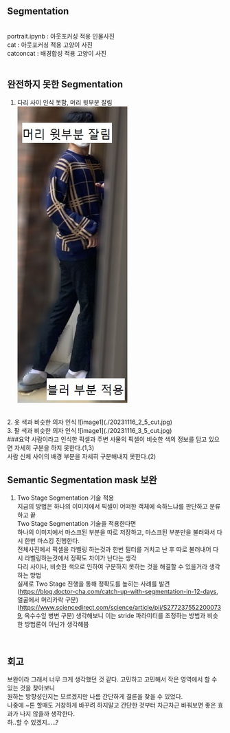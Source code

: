 ## Segmentation
<br/>
portrait.ipynb : 아웃포커싱 적용 인물사진<br/>
cat : 아웃포커싱 적용 고양이 사진<br/>
catconcat : 배경합성 적용 고양이 사진<br/>
<br/>

## 완전하지 못한 Segmentation

1. 다리 사이 인식 못함, 머리 윗부분 잘림
![image1](./20231116_1_5_cut.jpg)
<br/>
2. 옷 색과 비슷한 의자 인식
![image1](./20231116_2_5_cut.jpg)
<br/>
3. 팔 색과 비슷한 의자 인식
![image1](./20231116_3_5_cut.jpg)
<br/>
###요약
사람이라고 인식한 픽셀과 주변 사물의 픽셀이 비슷한 색의 정보를 담고 있으면 자세히 구분을 하지 못한다.(1,3)<br/>
사람 신체 사이의 배경 부분을 자세히 구분해내지 못한다.(2)<br/>


## Semantic Segmentation mask 보완
1. Two Stage Segmentation 기술 적용<br/>
지금의 방법은 하나의 이미지에서 픽셀이 어떠한 객체에 속하느냐를 판단하고 분류하고 끝<br/>
Two Stage Segmentation 기술을 적용한다면<br/>
하나의 이미지에서 마스크된 부분을 따로 저장하고, 마스크된 부분만을 불러와서 다시 한번 마스킹 진행한다.<br/>
전체사진에서 픽셀을 라벨링 하는것과 한번 필터를 거치고 난 후 따로 불러내어 다시 라벨링하는것에서 정확도 차이가 난다는 생각<br/>
다리 사이나, 비슷한 색으로 인하여 구분하지 못하는 것을 해결할 수 있을거라 생각하는 방법<br/>
실제로 Two Stage 진행을 통해 정확도를 높히는 사례를 발견<br/>
(https://blog.doctor-cha.com/catch-up-with-segmentation-in-12-days, 얼굴에서 머리카락 구분)
(https://www.sciencedirect.com/science/article/pii/S2772375522000739, 옥수수잎 병변 구분)
생각해보니 이는 stride 파라미터를 조정하는 방법과 비슷한 방법론이 아닌가 생각해봄<br/>
<br/>


## 회고
보완이라 그래서 너무 크게 생각했던 것 같다. 고민하고 고민해서 작은 영역에서 할 수 있는 것을 찾아보니<br/>
원하는 방향성인지는 모르겠지만 나름 간단하게 결론을 찾을 수 있었다.<br/>
나중에 ~톤 할때도 거창하게 바꾸려 하지말고 간단한 것부터 차근차근 바꿔보면 좋은 효과가 나지 않을까 생각한다.<br/>
하..할 수 있겠지.....?<br/>

